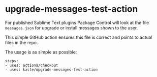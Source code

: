 # upgrade-messages-test-action

For published Sublime Text plugins Package Control will look at the file `messages.json` for upgrade or install messages shown to the user.  

This simple GitHub action ensures this file is correct and points to actual files in the repo.

The usage is as simple as possible: 

```
steps:
- uses: actions/checkout
- uses: kaste/upgrade-messages-test-action
```

